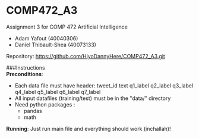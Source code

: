 # COMP472_A3
Assignment 3 for COMP 472 Artificial Intelligence<br />

* Adam Yafout (40040306)
* Daniel Thibault-Shea (40073133)

Repository: https://github.com/HiyoDannyHere/COMP472_A3.git

###Instructions <br />
**Preconditions**: 
<ul>
    <li>Each data file must have header: tweet_id	text	q1_label	q2_label	q3_label	q4_label	q5_label	q6_label	q7_label</li>
    <li>All input datafiles (training/test) must be in the "data/" directory</li>
    <li>Need python packages :
        <ul>
            <li>pandas</li>
            <li>math</li>
        </ul>
    </li>
</ul>

**Running**: Just run main file and everything should work (inchallah)!




